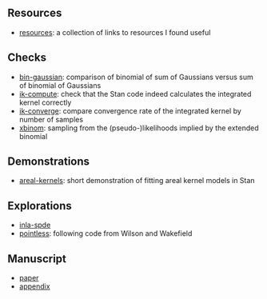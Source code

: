 ## Resources

* [resources](https://athowes.github.io/areal-comparison/resources.html): a collection of links to resources I found useful

## Checks

* [bin-gaussian](https://athowes.github.io/areal-comparison/bin-gaussian.html): comparison of binomial of sum of Gaussians versus sum of binomial of Gaussians
* [ik-compute](https://athowes.github.io/areal-comparison/ik-compute.html): check that the Stan code indeed calculates the integrated kernel correctly
* [ik-converge](https://athowes.github.io/areal-comparison/ik-converge.html): compare convergence rate of the integrated kernel by number of samples
* [xbinom](https://athowes.github.io/areal-comparison/xbinom.html): sampling from the (pseudo-)likelihoods implied by the extended binomial

## Demonstrations

* [areal-kernels](https://athowes.github.io/areal-comparison/areal-kernels.html): short demonstration of fitting areal kernel models in Stan

## Explorations

* [inla-spde](https://athowes.github.io/areal-comparison/inla-spde.html)
* [pointless](https://athowes.github.io/areal-comparison/pointless.html): following code from Wilson and Wakefield

## Manuscript

* [paper](https://athowes.github.io/areal-comparison/paper.pdf)
* [appendix](https://athowes.github.io/areal-comparison/appendix.pdf)
